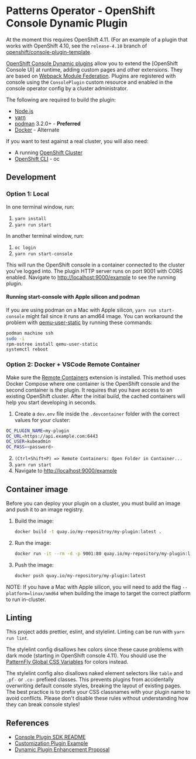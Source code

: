 # Patterns Operator - OpenShift Console Dynamic Plugin

At the moment this requires OpenShift 4.11. (For an example of a plugin that
works with OpenShift 4.10, see the `release-4.10` branch of
[openshift/console-plugin-template].

[OpenShift Console Dynamic plugins] allow you to extend the
[OpenShift Console UI] at runtime, adding custom pages and other extensions.
They are based on [Webpack Module Federation]. Plugins are registered with
console using the `ConsolePlugin` custom resource and enabled in the console
operator config by a cluster administrator.

The following are required to build the plugin:

- [Node.js]
- [yarn]
- [podman] 3.2.0+ - **Preferred**
- [Docker] - Alternate

If you want to test against a real cluster, you will also need:

- A running [OpenShift Cluster]
- [OpenShift CLI] - oc

## Development

### Option 1: Local

In one terminal window, run:

1. `yarn install`
2. `yarn run start`

In another terminal window, run:

1. `oc login`
2. `yarn run start-console`

This will run the OpenShift console in a container connected to the cluster
you've logged into. The plugin HTTP server runs on port 9001 with CORS enabled.
Navigate to <http://localhost:9000/example> to see the running plugin.

#### Running start-console with Apple silicon and podman

If you are using podman on a Mac with Apple silicon, `yarn run start-console`
might fail since it runs an amd64 image. You can workaround the problem with
[qemu-user-static] by running these commands:

```bash
podman machine ssh
sudo -i
rpm-ostree install qemu-user-static
systemctl reboot
```

### Option 2: Docker + VSCode Remote Container

Make sure the [Remote Containers] extension is installed. This method uses
Docker Compose where one container is the OpenShift console and the second
container is the plugin. It requires that you have access to an existing
OpenShift cluster. After the initial build, the cached containers will help you
start developing in seconds.

1. Create a `dev.env` file inside the `.devcontainer` folder with the correct values for your cluster:

```bash
OC_PLUGIN_NAME=my-plugin
OC_URL=https://api.example.com:6443
OC_USER=kubeadmin
OC_PASS=<password>
```

2. `(Ctrl+Shift+P) => Remote Containers: Open Folder in Container...`
3. `yarn run start`
4. Navigate to <http://localhost:9000/example>

## Container image

Before you can deploy your plugin on a cluster, you must build an image and
push it to an image registry.

1. Build the image:

   ```sh
   docker build -t quay.io/my-repositroy/my-plugin:latest .
   ```

2. Run the image:

   ```sh
   docker run -it --rm -d -p 9001:80 quay.io/my-repository/my-plugin:latest
   ```

3. Push the image:

   ```sh
   docker push quay.io/my-repository/my-plugin:latest
   ```

NOTE: If you have a Mac with Apple silicon, you will need to add the flag
`--platform=linux/amd64` when building the image to target the correct platform
to run in-cluster.

## Linting

This project adds prettier, eslint, and stylelint. Linting can be run with
`yarn run lint`.

The stylelint config disallows hex colors since these cause problems with dark
mode (starting in OpenShift console 4.11). You should use the
[PatternFly Global CSS Variables] for colors instead.

The stylelint config also disallows naked element selectors like `table` and
`.pf-` or `.co-` prefixed classes. This prevents plugins from accidentally
overwriting default console styles, breaking the layout of existing pages. The
best practice is to prefix your CSS classnames with your plugin name to avoid
conflicts. Please don't disable these rules without understanding how they can
break console styles!

## References

- [Console Plugin SDK README]
- [Customization Plugin Example]
- [Dynamic Plugin Enhancement Proposal]

[Console Plugin SDK README]: https://github.com/openshift/console/tree/master/frontend/packages/console-dynamic-plugin-sdk
[Customization Plugin Example]: https://github.com/spadgett/console-customization-plugin
[Docker]: https://www.docker.com
[Dynamic Plugin Enhancement Proposal]: https://github.com/openshift/enhancements/blob/master/enhancements/console/dynamic-plugins.md
[Node.js]: https://nodejs.org/en/
[OpenShift CLI]: https://console.redhat.com/openshift/downloads
[OpenShift Console Dynamic Plugins]: https://github.com/openshift/console/tree/master/frontend/packages/console-dynamic-plugin-sdk
[OpenShift Console]: https://github.com/openshift/console
[OpenShift cluster]: https://console.redhat.com/openshift/create
[PatternFly Global CSS Variables]: https://patternfly-react-main.surge.sh/developer-resources/global-css-variables#global-css-variables
[Podman]: https://podman.io
[Remote Containers]: https://marketplace.visualstudio.com/items?itemName=ms-vscode-remote.remote-containers
[Webpack Module Federation]: https://webpack.js.org/concepts/module-federation
[Yarn]: https://yarnpkg.com
[openshift/console-plugin-template]: https://github.com/openshift/console-plugin-template
[qemu-user-static]: https://github.com/multiarch/qemu-user-static
